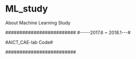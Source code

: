 # ML_study
About Machine Learning Study


#########################
#-----2017.6 ~ 2018.1---#

#AICT_CAE-lab Code#

#########################
